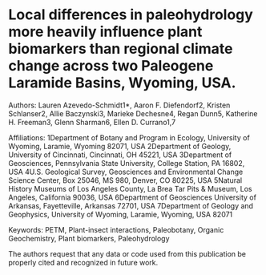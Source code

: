 # Local differences in paleohydrology more heavily influence plant biomarkers than regional climate change across two Paleogene Laramide Basins, Wyoming, USA.
Authors: Lauren Azevedo-Schmidt1*, Aaron F. Diefendorf2, Kristen Schlanser2, Allie Baczynski3, Marieke Dechesne4, Regan Dunn5, Katherine H. Freeman3, Glenn Sharman6, Ellen D. Currano1,7

Affiliations: 1Department of Botany and Program in Ecology, University of Wyoming, Laramie, Wyoming    82071, USA 
2Department of Geology, University of Cincinnati, Cincinnati, OH 45221, USA 
3Department of Geosciences, Pennsylvania State University, College Station, PA 16802, USA
4U.S. Geological Survey, Geosciences and Environmental Change Science Center, Box 25046, MS 980, Denver, CO 80225, USA
5Natural History Museums of Los Angeles County, La Brea Tar Pits & Museum, Los Angeles, California 90036, USA
6Department of Geosciences University of Arkansas, Fayetteville, Arkansas 72701, USA 
7Department of Geology and Geophysics, University of Wyoming, Laramie, Wyoming, USA 82071

Keywords: PETM, Plant-insect interactions, Paleobotany, Organic Geochemistry, Plant biomarkers, Paleohydrology

The authors request that any data or code used from this publication be properly cited and recognized in future work. 
